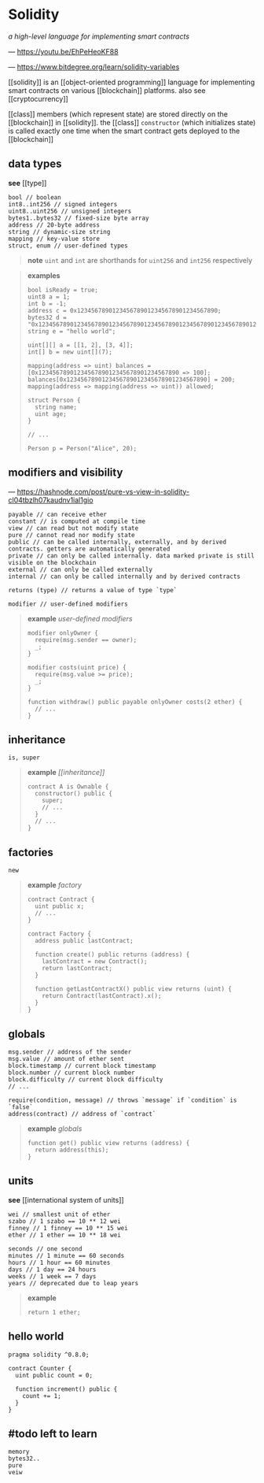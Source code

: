 # Solidity

_a high-level language for implementing smart contracts_

&mdash; <https://youtu.be/EhPeHeoKF88>

&mdash; <https://www.bitdegree.org/learn/solidity-variables>

[[solidity]] is an [[object-oriented programming]] language for implementing smart contracts on various [[blockchain]] platforms. also see [[cryptocurrency]]

[[class]] members (which represent state) are stored directly on the [[blockchain]] in [[solidity]]. the [[class]] `constructor` (which initializes state) is called exactly one time when the smart contract gets deployed to the [[blockchain]]

## data types

**see** [[type]]

```solidity
bool // boolean
int8..int256 // signed integers
uint8..uint256 // unsigned integers
bytes1..bytes32 // fixed-size byte array
address // 20-byte address
string // dynamic-size string
mapping // key-value store
struct, enum // user-defined types
```

> **note** `uint` and `int` are shorthands for `uint256` and `int256` respectively

> **examples**
>
> ```solidity
> bool isReady = true;
> uint8 a = 1;
> int b = -1;
> address c = 0x1234567890123456789012345678901234567890;
> bytes32 d = "0x1234567890123456789012345678901234567890123456789012345678901234";
> string e = "hello world";
> ```
>
> ```solidity
> uint[][] a = [[1, 2], [3, 4]];
> int[] b = new uint[](7);
>
> mapping(address => uint) balances = [0x1234567890123456789012345678901234567890 => 100];
> balances[0x1234567890123456789012345678901234567890] = 200;
> mapping(address => mapping(address => uint)) allowed;
> ```
>
> ```solidity
> struct Person {
>   string name;
>   uint age;
> }
>
> // ...
>
> Person p = Person("Alice", 20);
>
> ```

## modifiers and visibility

&mdash; <https://hashnode.com/post/pure-vs-view-in-solidity-cl04tbzlh07kaudnv1ial1gio>

```solidity
payable // can receive ether
constant // is computed at compile time
view // can read but not modify state
pure // cannot read nor modify state
public // can be called internally, externally, and by derived contracts. getters are automatically generated
private // can only be called internally. data marked private is still visible on the blockchain
external // can only be called externally
internal // can only be called internally and by derived contracts

returns (type) // returns a value of type `type`

modifier // user-defined modifiers
```

> **example** _user-defined modifiers_
>
> ```solidity
> modifier onlyOwner {
>   require(msg.sender == owner);
>   _;
> }
>
> modifier costs(uint price) {
>   require(msg.value >= price);
>   _;
> }
>
> function withdraw() public payable onlyOwner costs(2 ether) {
>   // ...
> }
> ```

## inheritance

```solidity
is, super
```

> **example** _[[inheritance]]_
>
> ```solidity
> contract A is Ownable {
>   constructor() public {
>     super;
>     // ...
>   }
>   // ...
> }
>
> ```

## factories

```solidity
new
```

> **example** _factory_
>
> ```solidity
> contract Contract {
>   uint public x;
>   // ...
> }
>
> contract Factory {
>   address public lastContract;
>
>   function create() public returns (address) {
>     lastContract = new Contract();
>     return lastContract;
>   }
>
>   function getLastContractX() public view returns (uint) {
>     return Contract(lastContract).x();
>   }
> }
>
> ```

## globals

```solidity
msg.sender // address of the sender
msg.value // amount of ether sent
block.timestamp // current block timestamp
block.number // current block number
block.difficulty // current block difficulty
// ...

require(condition, message) // throws `message` if `condition` is `false`
address(contract) // address of `contract`
```

> **example** _globals_
>
> ```solidity
> function get() public view returns (address) {
>   return address(this);
> }
>
> ```

## units

**see** [[international system of units]]

```solidity
wei // smallest unit of ether
szabo // 1 szabo == 10 ** 12 wei
finney // 1 finney == 10 ** 15 wei
ether // 1 ether == 10 ** 18 wei

seconds // one second
minutes // 1 minute == 60 seconds
hours // 1 hour == 60 minutes
days // 1 day == 24 hours
weeks // 1 week == 7 days
years // deprecated due to leap years
```

> **example**
>
> ```solidity
> return 1 ether;
> ```

## hello world

```solidity
pragma solidity ^0.8.0;

contract Counter {
  uint public count = 0;

  function increment() public {
    count += 1;
  }
}

```

## #todo left to learn

```solidity
memory
bytes32..
pure
veiw
```
